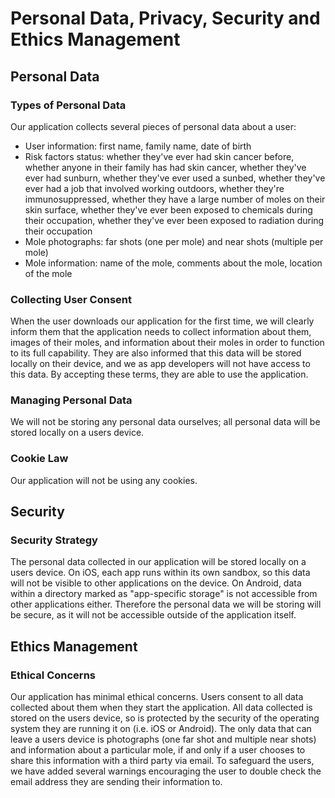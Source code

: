 # Personal Data, Privacy, Security and Ethics Management

## Personal Data

### Types of Personal Data

Our application collects several pieces of personal data about a user:
- User information: first name, family name, date of birth
- Risk factors status: whether they've ever had skin cancer before, whether anyone in their family has had skin cancer, whether they've ever had sunburn, whether they've ever used a sunbed, whether they've ever had a job that involved working outdoors, whether they're immunosuppressed, whether they have a large number of moles on their skin surface, whether they've ever been exposed to chemicals during their occupation, whether they've ever been exposed to radiation during their occupation
- Mole photographs: far shots (one per mole) and near shots (multiple per mole)
- Mole information: name of the mole, comments about the mole, location of the mole

### Collecting User Consent

When the user downloads our application for the first time, we will clearly inform them that the application needs to collect information about them, images of their moles, and information about their moles in order to function to its full capability. They are also informed that this data will be stored locally on their device, and we as app developers will not have access to this data. By accepting these terms, they are able to use the application.

### Managing Personal Data

We will not be storing any personal data ourselves; all personal data will be stored locally on a users device.

### Cookie Law

Our application will not be using any cookies.

## Security

### Security Strategy

The personal data collected in our application will be stored locally on a users device. On iOS, each app runs within its own sandbox, so this data will not be visible to other applications on the device. On Android, data within a directory marked as "app-specific storage" is not accessible from other applications either. Therefore the personal data we will be storing will be secure, as it will not be accessible outside of the application itself.

## Ethics Management

### Ethical Concerns

Our application has minimal ethical concerns. Users consent to all data collected about them when they start the application. All data collected is stored on the users device, so is protected by the security of the operating system they are running it on (i.e. iOS or Android). The only data that can leave a users device is photographs (one far shot and multiple near shots) and information about a particular mole, if and only if a user chooses to share this information with a third party via email. To safeguard the users, we have added several warnings encouraging the user to double check the email address they are sending their information to.
